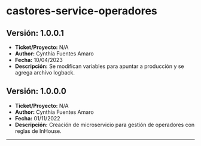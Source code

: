 # castores-service-operadores

## Versión: 1.0.0.1
- __Ticket/Proyecto:__ N/A
- __Author:__ Cynthia Fuentes Amaro
- __Fecha:__ 10/04/2023
- __Descripción:__ Se modifican variables para apuntar a producción y se agrega archivo logback.

## Versión: 1.0.0.0
- __Ticket/Proyecto:__ N/A
- __Author:__ Cynthia Fuentes Amaro
- __Fecha:__ 01/11/2022
- __Descripción:__ Creación de microservicio para gestión de operadores con reglas de InHouse.
--------